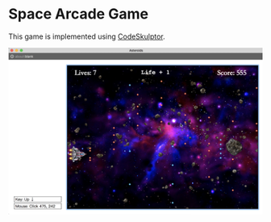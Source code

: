 # Space Arcade Game

This game is implemented using [CodeSkulptor](http://www.codeskulptor.org/).

![demo](readme.png)
